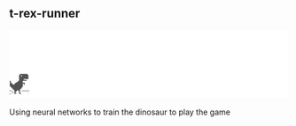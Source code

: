 ## t-rex-runner

![chrome offline game cast](assets/screenshot.gif)

Using neural networks to train the dinosaur to play the game
